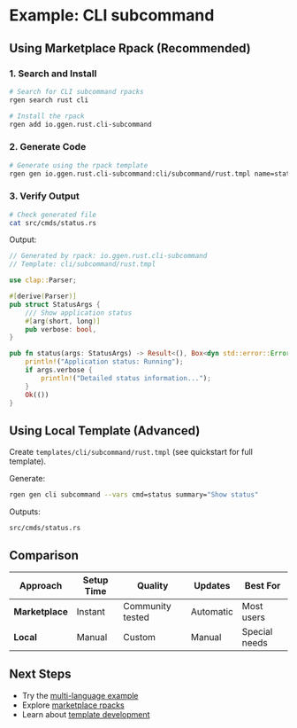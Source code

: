 # Example: CLI subcommand

## Using Marketplace Rpack (Recommended)

### 1. Search and Install

```bash
# Search for CLI subcommand rpacks
rgen search rust cli

# Install the rpack
rgen add io.ggen.rust.cli-subcommand
```

### 2. Generate Code

```bash
# Generate using the rpack template
rgen gen io.ggen.rust.cli-subcommand:cli/subcommand/rust.tmpl name=status description="Show application status"
```

### 3. Verify Output

```bash
# Check generated file
cat src/cmds/status.rs
```

Output:

```rust
// Generated by rpack: io.ggen.rust.cli-subcommand
// Template: cli/subcommand/rust.tmpl

use clap::Parser;

#[derive(Parser)]
pub struct StatusArgs {
    /// Show application status
    #[arg(short, long)]
    pub verbose: bool,
}

pub fn status(args: StatusArgs) -> Result<(), Box<dyn std::error::Error>> {
    println!("Application status: Running");
    if args.verbose {
        println!("Detailed status information...");
    }
    Ok(())
}
```

## Using Local Template (Advanced)

Create `templates/cli/subcommand/rust.tmpl` (see quickstart for full template).

Generate:
```bash
rgen gen cli subcommand --vars cmd=status summary="Show status"
```

Outputs:

```
src/cmds/status.rs
```

## Comparison

| Approach | Setup Time | Quality | Updates | Best For |
|----------|------------|---------|---------|----------|
| **Marketplace** | Instant | Community tested | Automatic | Most users |
| **Local** | Manual | Custom | Manual | Special needs |

## Next Steps

- Try the [multi-language example](cli-subcommand-multi.md)
- Explore [marketplace rpacks](marketplace.md)
- Learn about [template development](templates.md)
